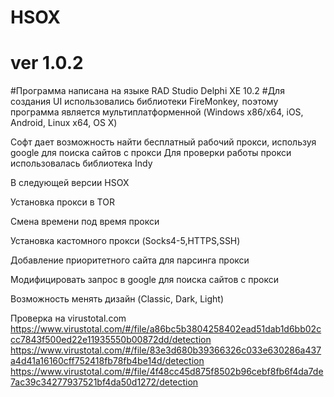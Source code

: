 # HSOX
# ver 1.0.2
                                    
#Программа написана на языке RAD Studio Delphi XE 10.2
#Для создания UI использовались библиотеки FireMonkey, поэтому программа является мультиплатформенной (Windows x86/x64, iOS, Android, Linux x64, OS X)

Софт дает возможность найти бесплатный рабочий прокси, используя google для поиска сайтов с прокси
Для проверки работы прокси использовалась библиотека Indy


В следующей версии HSOX

Установка прокси в TOR

Смена времени под время прокси	

Установка кастомного прокси (Socks4-5,HTTPS,SSH)

Добавление приоритетного сайта для парсинга прокси

Модифицировать запрос в google для поиска сайтов с прокси

Возможность менять дизайн (Classic, Dark, Light)	


Проверка на virustotal.com
https://www.virustotal.com/#/file/a86bc5b3804258402ead51dab1d6bb02ccc7843f500ed22e11935550b00872dd/detection
https://www.virustotal.com/#/file/83e3d680b39366326c033e630286a437a4d41a16160cff752418fb78fb4be14d/detection
https://www.virustotal.com/#/file/4f48cc45d875f8502b96cebf8fb6f4da7de7ac39c34277937521bf4da50d1272/detection
